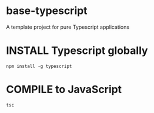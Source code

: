 # base-typescript
A template project for pure Typescript applications



# INSTALL Typescript globally
`npm install -g typescript`

# COMPILE to JavaScript

`tsc`